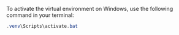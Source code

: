 ﻿To activate the virtual environment on Windows, use the following command in your terminal:

```powershell
.venv\Scripts\activate.bat
```